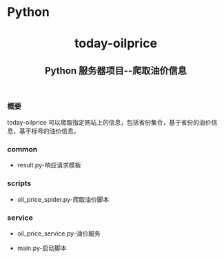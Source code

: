 # Python
<div class="container">
  <header>
    <h1>today-oilprice</h1>
    <h2>Python 服务器项目--爬取油价信息</h2>
  </header>
  <section>
    <article>
      <h3>概要</h3>
      <p>today-oilprice 可以爬取指定网站上的信息，包括省份集合，基于省份的油价信息，基于标号的油价信息。</p>
    </article>
    <article class="content">
      <div>
        <h3>common</h3>
        <ul class="content-list">
          <li>result.py-响应请求模板</li>
        </ul>
      </div>
      <div>
        <h3>scripts</h3>
        <ul class="content-list">
          <li>oil_price_spider.py-爬取油价脚本</li>
        </ul>
      </div>
      <div>
        <h3>service</h3>
        <ul class="content-list">
          <li>oil_price_service.py-油价服务</li>
        </ul>
      </div>
      <div>
        <ul class="content-list">
          <li>main.py-启动脚本</li>
        </ul>
      </div>
    </article>
  </section>
</div>
